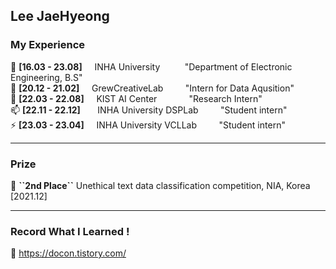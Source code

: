 ## Lee JaeHyeong

### My Experience
🔭 **[16.03 - 23.08]** &nbsp; &nbsp; INHA University &nbsp; &nbsp; &nbsp; &nbsp; &nbsp;"Department of Electronic Engineering, B.S"  
🤔 **[20.12 - 21.02]** &nbsp; &nbsp; GrewCreativeLab &nbsp; &nbsp; &nbsp; &nbsp; "Intern for Data Aqusition"  
🌱 **[22.03 - 22.08]** &nbsp; &nbsp; KIST AI Center &nbsp; &nbsp; &nbsp; &nbsp; &nbsp; &nbsp; "Research Intern"   
📫 **[22.11 - 22.12]** &nbsp; &nbsp; &nbsp; INHA University DSPLab &nbsp; &nbsp; &nbsp; &nbsp; "Student intern"  
⚡ **[23.03 - 23.04]** &nbsp; &nbsp; INHA University VCLLab &nbsp; &nbsp; &nbsp; &nbsp; "Student intern"  

___

### Prize
🥈 **\``2nd Place\``** Unethical text data classification competition, NIA, Korea [2021.12]

___

### Record What I Learned !  
🥂 https://docon.tistory.com/
